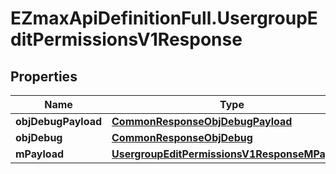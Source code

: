 # EZmaxApiDefinitionFull.UsergroupEditPermissionsV1Response

## Properties

Name | Type | Description | Notes
------------ | ------------- | ------------- | -------------
**objDebugPayload** | [**CommonResponseObjDebugPayload**](CommonResponseObjDebugPayload.md) |  | 
**objDebug** | [**CommonResponseObjDebug**](CommonResponseObjDebug.md) |  | [optional] 
**mPayload** | [**UsergroupEditPermissionsV1ResponseMPayload**](UsergroupEditPermissionsV1ResponseMPayload.md) |  | 


